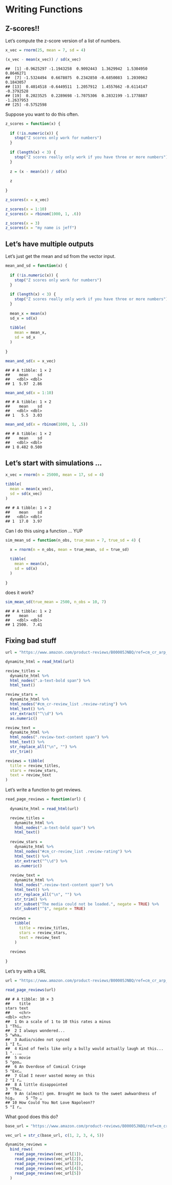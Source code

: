 Writing Functions
================

## Z-scores!!

Let’s compute the z-score version of a list of numbers.

``` r
x_vec = rnorm(25, mean = 7, sd = 4)

(x_vec - mean(x_vec)) / sd(x_vec)
```

    ##  [1] -0.9625297 -1.1943258  0.9092443  1.3629942  1.5304950  0.8646271
    ##  [7] -1.5324494  0.6678075  0.2342850 -0.6850083  1.2030962  0.1843057
    ## [13]  0.4014518 -0.6449511  1.2057912  1.4557662 -0.6114147 -0.3792528
    ## [19]  0.2023525  0.2289698 -1.7075306  0.2832199 -1.1778887 -1.2637953
    ## [25] -0.5752598

Suppose you want to do this often.

``` r
z_scores = function(x) {
  
  if (!is.numeric(x)) {
    stop("Z scores only work for numbers")
  }
  
  if (length(x) < 3) {
    stop("Z scores really only work if you have three or more numbers")
  }
  
  z = (x - mean(x)) / sd(x)
  
  z
  
}
```

``` r
z_scores(x = x_vec)

z_scores(x = 1:10)
z_scores(x = rbinom(1000, 1, .6))

z_scores(x = 3)
z_scores(x = "my name is jeff")
```

## Let’s have multiple outputs

Let’s just get the mean and sd from the vector input.

``` r
mean_and_sd = function(x) {
  
  if (!is.numeric(x)) {
    stop("Z scores only work for numbers")
  }
  
  if (length(x) < 3) {
    stop("Z scores really only work if you have three or more numbers")
  }
  
  mean_x = mean(x)
  sd_x = sd(x)
  
  tibble(
    mean = mean_x,
    sd = sd_x
  )
  
}

mean_and_sd(x = x_vec)
```

    ## # A tibble: 1 × 2
    ##    mean    sd
    ##   <dbl> <dbl>
    ## 1  5.97  2.86

``` r
mean_and_sd(x = 1:10)
```

    ## # A tibble: 1 × 2
    ##    mean    sd
    ##   <dbl> <dbl>
    ## 1   5.5  3.03

``` r
mean_and_sd(x = rbinom(1000, 1, .5))
```

    ## # A tibble: 1 × 2
    ##    mean    sd
    ##   <dbl> <dbl>
    ## 1 0.482 0.500

## Let’s start with simulations …

``` r
x_vec = rnorm(n = 25000, mean = 17, sd = 4)

tibble(
  mean = mean(x_vec),
  sd = sd(x_vec)
)
```

    ## # A tibble: 1 × 2
    ##    mean    sd
    ##   <dbl> <dbl>
    ## 1  17.0  3.97

Can I do this using a function … YUP

``` r
sim_mean_sd = function(n_obs, true_mean = 7, true_sd = 4) {
  
  x = rnorm(n = n_obs, mean = true_mean, sd = true_sd)

  tibble(
    mean = mean(x),
    sd = sd(x)
  )
  
}
```

does it work?

``` r
sim_mean_sd(true_mean = 2500, n_obs = 10, 7)
```

    ## # A tibble: 1 × 2
    ##    mean    sd
    ##   <dbl> <dbl>
    ## 1 2500.  7.41

## Fixing bad stuff

``` r
url = "https://www.amazon.com/product-reviews/B00005JNBQ/ref=cm_cr_arp_d_viewopt_rvwer?ie=UTF8&reviewerType=avp_only_reviews&sortBy=recent&pageNumber=1"

dynamite_html = read_html(url)

review_titles = 
  dynamite_html %>%
  html_nodes(".a-text-bold span") %>%
  html_text()

review_stars = 
  dynamite_html %>%
  html_nodes("#cm_cr-review_list .review-rating") %>%
  html_text() %>%
  str_extract("^\\d") %>%
  as.numeric()

review_text = 
  dynamite_html %>%
  html_nodes(".review-text-content span") %>%
  html_text() %>% 
  str_replace_all("\n", "") %>% 
  str_trim()

reviews = tibble(
  title = review_titles,
  stars = review_stars,
  text = review_text
)
```

Let’s write a function to get reviews.

``` r
read_page_reviews = function(url) {
  
  dynamite_html = read_html(url)

  review_titles = 
    dynamite_html %>%
    html_nodes(".a-text-bold span") %>%
    html_text()
  
  review_stars = 
    dynamite_html %>%
    html_nodes("#cm_cr-review_list .review-rating") %>%
    html_text() %>%
    str_extract("^\\d") %>%
    as.numeric()
  
  review_text = 
    dynamite_html %>%
    html_nodes(".review-text-content span") %>%
    html_text() %>% 
    str_replace_all("\n", "") %>% 
    str_trim() %>% 
    str_subset("The media could not be loaded.", negate = TRUE) %>% 
    str_subset("^$", negate = TRUE)
  
  reviews = 
    tibble(
      title = review_titles,
      stars = review_stars,
      text = review_text
    )
  
  reviews
  
}
```

Let’s try with a URL

``` r
url = "https://www.amazon.com/product-reviews/B00005JNBQ/ref=cm_cr_arp_d_viewopt_rvwer?ie=UTF8&reviewerType=avp_only_reviews&sortBy=recent&pageNumber=5"

read_page_reviews(url)
```

    ## # A tibble: 10 × 3
    ##    title                                                             stars text 
    ##    <chr>                                                             <dbl> <chr>
    ##  1 On a scale of 1 to 10 this rates a minus                              1 "Thi…
    ##  2 I always wondered...                                                  5 "wha…
    ##  3 Audio/video not synced                                                1 "I t…
    ##  4 Kind of feels like only a bully would actually laugh at this...       1 "...…
    ##  5 movie                                                                 5 "goo…
    ##  6 An Overdose of Comical Cringe                                         5 "Exc…
    ##  7 Glad I never wasted money on this                                     2 "I r…
    ##  8 A little disappointed                                                 3 "The…
    ##  9 An (almost) gem. Brought me back to the sweet awkwardness of hig…     5 "To …
    ## 10 How Could You Not Love Napoleon??                                     5 "I r…

What good does this do?

``` r
base_url = "https://www.amazon.com/product-reviews/B00005JNBQ/ref=cm_cr_arp_d_viewopt_rvwer?ie=UTF8&reviewerType=avp_only_reviews&sortBy=recent&pageNumber="

vec_url = str_c(base_url, c(1, 2, 3, 4, 5))

dynamite_reviews = 
  bind_rows(
    read_page_reviews(vec_url[1]),
    read_page_reviews(vec_url[2]),
    read_page_reviews(vec_url[3]),
    read_page_reviews(vec_url[4]),
    read_page_reviews(vec_url[5])
  )
```
